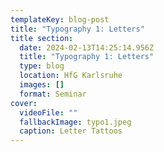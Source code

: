 ```yaml
---
templateKey: blog-post
title: "Typography 1: Letters"
title section:
  date: 2024-02-13T14:25:14.956Z
  title: "Typography 1: Letters"
  type: blog
  location: HfG Karlsruhe
  images: []
  format: Seminar
cover:
  videoFile: ""
  fallbackImage: typo1.jpeg
  caption: Letter Tattoos
---
```

